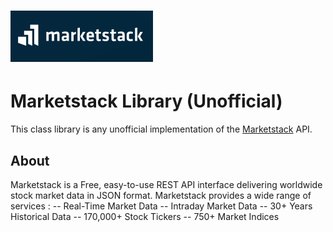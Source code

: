 <h1>
  <picture>
    <source media="(prefers-color-scheme: dark)" srcset="Screenshot 2024-06-20 191329.png">
    <source media="(prefers-color-scheme: light)" srcset="Screenshot 2024-06-20 191329.png">
    <img alt="MudBlazor" src="Screenshot 2024-06-20 191329.png">
  </picture>
</h1>

# Marketstack Library (Unofficial)

This class library is any unofficial implementation of the [Marketstack](https://marketstack.com/) API.

## About
Marketstack is a Free, easy-to-use REST API interface delivering worldwide stock market data in JSON format. Marketstack provides a wide range of services :
-- Real-Time Market Data
-- Intraday Market Data
-- 30+ Years Historical Data
-- 170,000+ Stock Tickers
-- 750+ Market Indices
